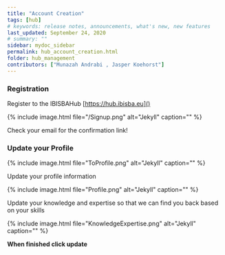```yaml
---
title: "Account Creation"
tags: [hub]
# keywords: release notes, announcements, what's new, new features
last_updated: September 24, 2020
# summary: ""
sidebar: mydoc_sidebar
permalink: hub_account_creation.html
folder: hub_management
contributors: ["Munazah Andrabi , Jasper Koehorst"]
---
```



### Registration

Register to the IBISBAHub [https://hub.ibisba.eu]()

{% include image.html file="/Signup.png" alt="Jekyll" caption="" %}

Check your email for the confirmation link! 

### Update your Profile

{% include image.html file="ToProfile.png" alt="Jekyll" caption="" %}


Update your profile information

{% include image.html file="Profile.png" alt="Jekyll" caption="" %}

Update your knowledge and expertise so that we can find you back based on your skills

{% include image.html file="KnowledgeExpertise.png" alt="Jekyll" caption="" %}

**When finished click update**


